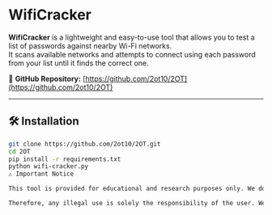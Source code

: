 # WifiCracker

**WifiCracker** is a lightweight and easy-to-use tool that allows you to test a list of passwords against nearby Wi-Fi networks.  
It scans available networks and attempts to connect using each password from your list until it finds the correct one.

🔗 **GitHub Repository:** [https://github.com/2ot10/2OT](https://github.com/2ot10/2OT)

---

## 🛠️ Installation

```bash
git clone https://github.com/2ot10/2OT.git
cd 2OT
pip install -r requirements.txt
python wifi-cracker.py
⚠️ Important Notice

This tool is provided for educational and research purposes only. We do not take any responsibility for any illegal or unethical use of this tool. Using this tool to hack networks or gain unauthorized access to any system is illegal and violates local and international laws.

Therefore, any illegal use is solely the responsibility of the user. We strongly encourage everyone to use this tool responsibly, legally, and ethically.


